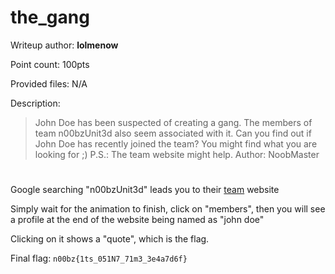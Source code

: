 # the_gang
Writeup author: **lolmenow**

Point count: 100pts

Provided files: N/A

Description:
>John Doe has been suspected of creating a gang. The members of team n00bzUnit3d also seem associated with it. Can you find out if John Doe has recently joined the team? You might find what you are looking for ;) P.S.: The team website might help. Author: NoobMaster


# 

Google searching "n00bzUnit3d" leads you to their [team](https://n00bzunit3d.xyz/) website

Simply wait for the animation to finish, click on "members", then you will see a profile at the end of the website being named as "john doe"

Clicking on it shows a "quote", which is the flag.

Final flag: `n00bz{1ts_051N7_71m3_3e4a7d6f}`
